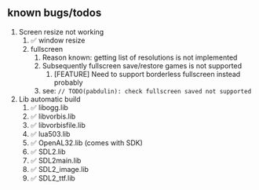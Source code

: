 ## known bugs/todos
1. Screen resize not working
   1. ✅ window resize
   2. fullscreen
      1. Reason known: getting list of resolutions is not implemented
      2. Subsequently fullscreen save/restore games is not supported
         1. [FEATURE] Need to support borderless fullscreen instead probably
      3. see: `// TODO(pabdulin): check fullscreen saved not supported`
2. Lib automatic build
   1. ✅ libogg.lib
   2. ✅ libvorbis.lib
   3. ✅ libvorbisfile.lib
   4. ✅ lua503.lib
   5. ✅ OpenAL32.lib (comes with SDK)
   6. ✅ SDL2.lib
   7. ✅ SDL2main.lib
   8. ✅ SDL2_image.lib
   9. ✅ SDL2_ttf.lib

